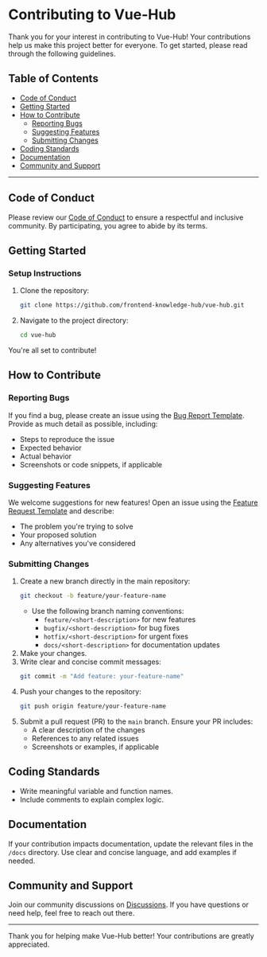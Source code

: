 # Contributing to Vue-Hub

Thank you for your interest in contributing to Vue-Hub! Your contributions help us make this project better for everyone. To get started, please read through the following guidelines.

## Table of Contents

- [Code of Conduct](#code-of-conduct)
- [Getting Started](#getting-started)
- [How to Contribute](#how-to-contribute)
  - [Reporting Bugs](#reporting-bugs)
  - [Suggesting Features](#suggesting-features)
  - [Submitting Changes](#submitting-changes)
- [Coding Standards](#coding-standards)
- [Documentation](#documentation)
- [Community and Support](#community-and-support)

---

## Code of Conduct

Please review our [Code of Conduct](CODE_OF_CONDUCT.md) to ensure a respectful and inclusive community. By participating, you agree to abide by its terms.

## Getting Started

### Setup Instructions

1. Clone the repository:
   ```bash
   git clone https://github.com/frontend-knowledge-hub/vue-hub.git
   ```
2. Navigate to the project directory:
   ```bash
   cd vue-hub
   ```

You're all set to contribute!

## How to Contribute

### Reporting Bugs

If you find a bug, please create an issue using the [Bug Report Template](.github/ISSUE_TEMPLATE/bug_report.md). Provide as much detail as possible, including:
- Steps to reproduce the issue
- Expected behavior
- Actual behavior
- Screenshots or code snippets, if applicable

### Suggesting Features

We welcome suggestions for new features! Open an issue using the [Feature Request Template](.github/ISSUE_TEMPLATE/feature_request.md) and describe:
- The problem you're trying to solve
- Your proposed solution
- Any alternatives you've considered

### Submitting Changes

1. Create a new branch directly in the main repository:
   ```bash
   git checkout -b feature/your-feature-name
   ```
   - Use the following branch naming conventions:
     - `feature/<short-description>` for new features
     - `bugfix/<short-description>` for bug fixes
     - `hotfix/<short-description>` for urgent fixes
     - `docs/<short-description>` for documentation updates
2. Make your changes.
3. Write clear and concise commit messages:
   ```bash
   git commit -m "Add feature: your-feature-name"
   ```
4. Push your changes to the repository:
   ```bash
   git push origin feature/your-feature-name
   ```
5. Submit a pull request (PR) to the `main` branch. Ensure your PR includes:
   - A clear description of the changes
   - References to any related issues
   - Screenshots or examples, if applicable

## Coding Standards

- Write meaningful variable and function names.
- Include comments to explain complex logic.

## Documentation

If your contribution impacts documentation, update the relevant files in the `/docs` directory. Use clear and concise language, and add examples if needed.

## Community and Support

Join our community discussions on [Discussions](https://github.com/frontend-knowledge-hub/vue-hub/discussions). If you have questions or need help, feel free to reach out there.

---

Thank you for helping make Vue-Hub better! Your contributions are greatly appreciated.
